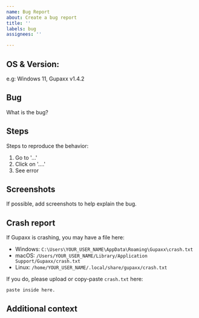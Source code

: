 ```yaml
---
name: Bug Report
about: Create a bug report
title: ''
labels: bug
assignees: ''

---
```


## OS & Version:
e.g: Windows 11, Gupaxx v1.4.2

## Bug
What is the bug?

## Steps
Steps to reproduce the behavior:
1. Go to '...'
2. Click on '....'
3. See error

## Screenshots
If possible, add screenshots to help explain the bug.

## Crash report
If Gupaxx is crashing, you may have a file here:

- Windows: `C:\Users\YOUR_USER_NAME\AppData\Roaming\Gupaxx\crash.txt`
- macOS: `/Users/YOUR_USER_NAME/Library/Application Support/Gupaxx/crash.txt`
- Linux: `/home/YOUR_USER_NAME/.local/share/gupaxx/crash.txt`

If you do, please upload or copy-paste `crash.txt` here:
```
paste inside here.
```
## Additional context
<!-- Add any other context about the problem here. -->
